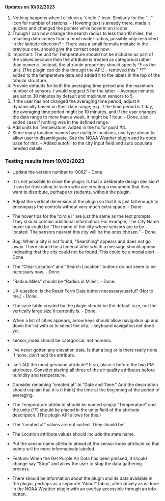 #### Updates on 10/02/2023

1. Nothing happens when I click on a “circle i” icon. Similarly for the “…” icon for number of stations. - Hovering text is already there, made it quicker and changed the pointer while hoverin on i icons
2. Though I can now change the search radius to less than 10 miles, the resulting data comes from a much wider radius, possibly only restricted in the latitude direction? - There was a small formula mistake in the previous one, should give the correct ones now.
3. Important: The unit for Temperature should not be included as part of the values because then the attribute is treated as categorical rather than numeric. Instead, the attribute properties should specify °F as the unit. (The plugin can do this through the API.) - removed this " °F" added to the temperature data and added it to the labels in the top of the tabular structure.
4. Provide defaults for both the averaging time period and the maximum number of sensors. I would suggest 5 for the latter. - Average minutes are set to 30 minutes by default and maximum sensors to 5.
5. If the user has not changed the averaging time period, adjust it dynamically based on their date range; e.g. if the time period is 1 day, the averaging time period might be 10 minutes, and if the user changes the date range to more than a week, it might be 1 hour. - Done, also added case if nothing was in the defined range.
6. Add units for Temperature. Added in the fix for point #3.
7. Since many location names have multiple locations, use type ahead to allow user to disambiguate. See the NOAA Weather plugin and its code base for this. - Added autofill to the city input field and auto populate needed details


### Testing results from 10/02/2023
- Update the version number to ‘0002’ - Done.
- It is not possible to close the plugin. Is that a deliberate design decision? It can be frustrating to users who are creating a document that they want to distribute, perhaps to students, without the plugin.
- Adjust the vertical dimension of the plugin so that it is just tall enough to encompass the controls without very much extra space. - Done.
- The hover tips for the “circle i” are just the same as the text prompts. They should contain additional information. For example, The City Name hover tip could be “The name of the city where sensors are to be located. The sensors nearest this city will be the ones chosen.” - Done.
- Bug: When a city is not found, “Searching” appears and does not go away. There should be a timeout after which a message should appear indicating that the city could not be found. This could be a modal alert. - Done.
- The “Clear Location” and “Search Location” buttons do not seem to be necessary now. - Done.
- “Radius Miles” should be “Radius in Miles”. - Done.
- UX question: Is the Reset Form Data button necessary/useful? (Not to me.) - Done.
- The case table created by the plugin should be the default size, not the vertically large size it currently is. - Done.

- When a list of cities appears, arrow keys should allow navigation up and down the list with <return> or <enter> to select the city. - keyboard navigation not done yet.
- sensor_index should be categorical, not numeric.
- I’ve never gotten any elevation data. Is that a bug or is there really none. If none, don’t add the attribute.
- Isn’t AQI the most germane attribute? If so, place it before the two PM attributes. Consider placing all three of the air quality attributes before humidity and temperature.
- Consider renaming “created at” to “Date and Time.” And the description should explain that it is (I think) the time at the beginning of the period of averaging.
- The Temperature attribute should be named simply “Temperature” and the units (°F) should be placed in the units field of the attribute description. (The plugin API allows for this.)
- The “created at” values are not sorted. They should be!
- The Location attribute values should include the state name.
- Put the sensor name attribute ahead of the sensor index attribute so that points will be more informatively labeled.
- Feature: When the Get Purple Air Data has been pressed, it should change say “Stop” and allow the user to stop the data gathering process.
- There should be information about the plugin and its data available in the plugin, perhaps as a separate “About” tab or, alternatively as is done in the NOAA Weather plugin with an overlay accessible through an info button.